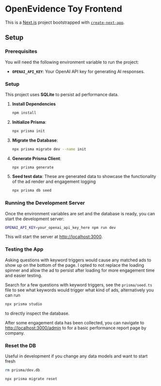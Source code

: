 
# OpenEvidence Toy Frontend

This is a [Next.js](https://nextjs.org/) project bootstrapped with [`create-next-app`](https://github.com/vercel/next.js/tree/canary/packages/create-next-app).

## Setup

### Prerequisites
You will need the following environment variable to run the project:

- **`OPENAI_API_KEY`**: Your OpenAI API key for generating AI responses.

### Setup

This project uses **SQLite** to persist ad performance data.

1. **Install Dependencies**
   ```bash
   npm install
   ```

2. **Initialize Prisma**:
   ```bash
   npx prisma init
   ```

3. **Migrate the Database**:
   ```bash
   npx prisma migrate dev --name init
   ```

4. **Generate Prisma Client**:
   ```bash
   npx prisma generate
   ```

5. **Seed test data**:
   These are generated data to showcase the functionality of the ad render and engagement logging
   ```bash
   npx prisma db seed
   ```

### Running the Development Server

Once the environment variables are set and the database is ready, you can start the development server:
```bash
OPENAI_API_KEY=your_openai_api_key_here npm run dev
```
This will start the server at [http://localhost:3000](http://localhost:3000).


### Testing the App

Asking questions with keyword triggers would cause any matched ads to show up on the bottom of the page. I opted to not replace the loading spinner and allow the ad to persist after loading for more engagement time and easier testing.

Search for a few questions with keyword triggers, see the `prisma/seed.ts` file to see what keywords would trigger what kind of ads, alternatively you can run
```bash
npx prisma studio
```
to directly inspect the database.

After some engagement data has been collected, you can navigate to [http://localhost:3000/admin](http://localhost:3000/admin) to for a basic performance report page by company.


### Reset the DB

Useful in development if you change any data models and want to start fresh

```bash
rm prisma/dev.db
```

```bash
npx prisma migrate reset
```
